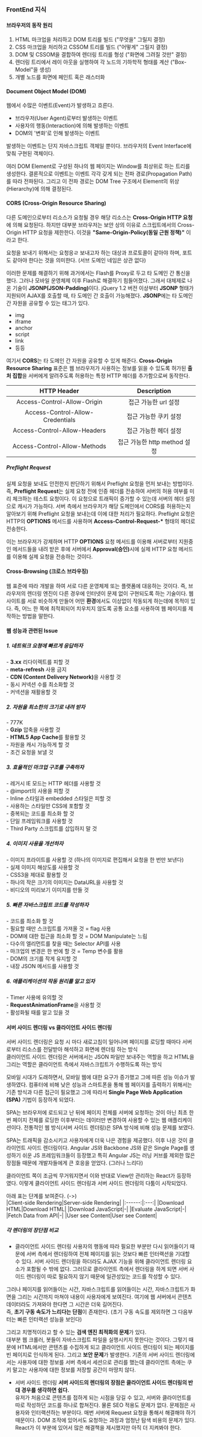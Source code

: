 ### FrontEnd 지식

#### 브라우저의 동작 원리
1. HTML 마크업을 처리하고 DOM 트리를 빌드 ("무엇을" 그릴지 결정)
2. CSS 마크업을 처리하고 CSSOM 트리를 빌드 ("어떻게" 그릴지 결정)
3. DOM 및 CSSOM을 결합하여 렌더링 트리를 형성 ("화면에 그려질 것만" 결정)
4. 렌더링 트리에서 레이 아웃을 실행하여 각 노드의 기하학적 형태를 계산 ("Box-Model"을 생성)
5. 개별 노드를 화면에 페인트 혹은 래스터화

#### Document Object Model (DOM)
웹에서 수많은 이벤트(Event)가 발생하고 흐른다.   
* 브라우저(User Agent)로부터 발생하는 이벤트
* 사용자의 행동(Interaction)에 의해 발생하는 이벤트
* DOM의 '변화'로 인해 발생하는 이벤트
   
발생하는 이벤트는 단지 자바스크립트 객체일 뿐이다. 브라우저의 Event Interface에 맞춰 구현된 객체이다.   

여러 DOM Element로 구성된 하나의 웹 페이지는 Window를 최상위로 하는 트리를 생성한다. 결론적으로 이벤트는 이벤트 각각 갖게 되는 전파 경로(Propagation Path)를 따라 전파된다. 
그리고 이 전파 경로는 DOM Tree 구조에서 Element의 위상(Hierarchy)에 의해 결정된다.   

#### CORS (Cross-Origin Resource Sharing)
다른 도메인으로부터 리소스가 요청될 경우 해당 리소스는 <b>Cross-Origin HTTP 요청</b>에 의해 요청된다. 하지만 대부분 브라우저는 보안 상의 이유로 스크립트에서의 
Cross-Origin HTTP 요청을 제한한다. 이것을 <b>"Same-Origin-Policy(동일 근원 정책)"</b> 이라고 한다.   

요청을 보내기 위해서는 요청응ㄹ 보내고자 하는 대상과 프로토콜이 같아야 하며, 포트도 같아야 한다는 것을 의미한다. (서브 도메인 네임은 상관 없다)   

이러한 문제를 해결하기 위해 과거에서는 Flash를 Proxy로 두고 타 도메인 간 통신을 했다. 그러나 모바일 운영체제 이후 Flash로 해결하기 힘들어졌다. 
그래서 대체제로 나온 기술이 <b>JSONP(JSON-Padding)</b>이다. jQuery 1.2 버전 이상부터 <b>JSONP</b> 형태가 지원되어 AJAX를 호출할 때, 타 도메인 간 호출이 가능해졌다. 
<b>JSONP</b>에는 타 도메인 간 자원을 공유할 수 있는 태그가 있다.   
* img
* iframe
* anchor
* script
* link
* 등등   

여기서 <b>CORS</b>는 타 도메인 간 자원을 공유할 수 있게 해준다. <b>Cross-Origin Resource Sharing</b> 표준은 웹 브라우저가 사용하는 정보를 읽을 수 있도록 허가된 
<b>출처 집합</b>을 서버에게 알려주도록 허용하는 특정 HTTP 헤더를 추가함으로써 동작한다.   

|HTTP Header|Description|
|:------:|:---:|
|Access-Control-Allow-Origin|접근 가능한 url 설정|
|Access-Control-Allow-Credentials|접근 가능한 쿠키 설정|
|Access-Control-Allow-Headers|접근 가능한 헤더 설정|
|Access-Control-Allow-Methods|접근 가능한 http method 설정|
   
##### Preflight Request
실제 요청을 보내도 안전한지 판단하기 위해서 Preflight 요청을 먼저 보내는 방법이다. 즉, <b>Preflight Request</b>는 실제 요청 전에 인증 헤더를 전송하여 
서버의 허용 여부를 미리 체크하는 테스트 요청이다. 이 요청으로 트래픽이 증가할 수 있는데 서버의 헤더 설정으로 캐시가 가능하다. 서버 측에서 브라우저가 해당 도메인에서 
CORS를 허용하는지 알아보기 위해 Preflight 요청을 보내는데 이에 대한 처리가 필요하다. Preflight 요청은 HTTP의 <b>OPTIONS</b> 메서드를 사용하며 
<b>Access-Control-Request-*</b> 형태의 헤더로 전송한다.   

이는 브라우저가 강제하며 HTTP <b>OPTIONS</b> 요청 메서드를 이용해 서버로부터 지원중인 메서드들을 내려 받은 후에 서버에서 <b>Approval(승인)</b>시에 실제 
HTTP 요청 메서드를 이용해 실제 요청을 전송하는 것이다.   

#### Cross-Browsing (크로스 브라우징)
웹 표준에 따라 개발을 하여 서로 다른 운영체제 또는 플랫폼에 대응하는 것이다. 즉, 브라우저의 렌더링 엔진이 다른 경우에 인터넷이 문제 없이 구현되도록 하는 기술이다. 
웹 사이트를 서로 비슷하게 만들어 어떤 <b>환경</b>에서도 이상없이 작동되게 하는데에 목적이 있다. 즉, 어느 한 쪽에 최적회되어 치우치지 않도록 공통 요소를 사용하여 
웹 페이지를 제작하는 방법을 말한다.

#### 웹 성능과 관련된 Issue
<h5>1. 네트워크 요쳥에 빠르게 응답하자</h5>
- <b>3.xx</b> 리다이렉트를 피할 것<br>
- <b>meta-refresh</b> 사용 금지<br>
- <b>CDN (Content Delivery Network)</b>을 사용할 것<br>
- 동시 커넥션 수를 최소화할 것<br>
- 커넥션을 재활용할 것      

<h5>2. 자원을 최소한의 크기로 내려 받자</h5>
- 777K<br>
- <b>Gzip</b> 압축을 사용할 것<br>
- <b>HTML5 App Cache</b>를 활용할 것<br>
- 자원을 캐시 가능하게 할 것<br>
- 조건 요청을 보낼 것       

<h5>3. 효율적인 마크업 구조를 구축하자</h5>
- 레거시 IE 모드는 HTTP 헤더를 사용할 것<br>
- @import의 사용을 피할 것<br>
- Inline 스타일과 embedded 스타일은 피할 것<br>
- 사용하는 스타일만 CSS에 포함할 것<br>
- 중복되는 코드를 최소화 할 것<br>
- 단일 프레임워크를 사용할 것<br>
- Third Party 스크립트를 삽입하지 말 것      

<h5>4. 이미지 사용을 개선하자</h5>
- 이미지 프라이트를 사용할 것 (하나의 이미지로 편집해서 요청을 한 번만 보낸다)<br>
- 실제 이미지 해상도를 사용할 것<br>
- CSS3을 제대로 활용할 것<br>
- 하나의 작은 크기의 이미지는 DataURL을 사용할 것<br>
- 비디오의 미리보기 이미지를 만들 것      

<h5>5. 빠른 자바스크립트 코드를 작성하자</h5>
- 코드를 최소화 할 것<br>
- 필요할 때만 스크립트를 가져올 것 = flag 사용<br>
- DOM에 대한 접근을 최소화 할 것 = DOM Manipulate는 느림<br>
- 다수의 엘리먼트를 찾을 때는 Selector API를 사용<br>
- 마크업의 변경은 한 번에 할 것 = Temp 변수를 활용<br>
- DOM의 크기를 작게 유지할 것<br>
- 내장 JSON 메서드를 사용할 것      

<h5>6. 애플리케이션의 작동 원리를 알고 있자</h5>
- Timer 사용에 유의할 것<br>
- <b>RequestAnimationFrame</b>을 사용할 것<br>
- 활성화될 때를 알고 있을 것      

#### 서버 사이드 렌더링 vs 클라이언트 사이드 렌더링
서버 사이드 렌더링은 요청 시 마다 새로고침이 일어나며 페이지를 로딩할 때마다 서버로부터 리소스를 전달받아 해석하고 화면에 렌더링 하는 방식   
클러이언트 사이드 렌더링은 서버에서는 JSON 파일만 보내주는 역할을 하고 HTML을 그리는 역할은 클라이언트 측에서 자바스크립트가 수행하도록 하는 방식   

모바일 시대가 도래하면서, 모바일 웹에 대한 요구가 증가했고 그에 따른 성능 이슈가 발생하였다. 컴퓨터에 비해 낮은 성능과 스마트폰을 통해 웹 페이지를 출력하기 위해서는 
기존 방식과 다른 접근이 필요했고 그에 따라서 <b>Single Page Web Application (SPA)</b> 기법이 등장하게 되었다.   

SPA는 브라우저에 로드되고 난 뒤에 페이지 전체를 서버에 요청하는 것이 아닌 최초 한 번 페이지 전체를 로딩한 이후부터는 데이터만 변경하여 사용할 수 있는 웹 애플리케이션이다. 
전통적인 웹 방식(서버 사이드 렌더링)은 SPA 방식에 비해 성능 문제를 보였다.   

SPA는 트래픽을 감소시키고 사용자에게 더욱 나은 경험을 제공했다. 이후 나온 것이 클라이언트 사이드 렌더링이다. Angular JS와 Backbone JS와 같은 Single Page를 생성하기 쉬운 JS 프레임워크들이 등장했고 
특히 Angular JS는 러닝 커브를 제외한 많은 장점들 때문에 개발자들에게 큰 호응을 얻었다. (그러나 느리다)   

클라이언트 쪽이 조금씩 무거워지면서 이와 반대로 View만 관리하는 React가 등장하였다. 이렇게 클라이언트 사이드 렌더링과 서버 사이드 렌더링의 다툼이 시작되었다.   

아래 표는 단계를 보여준다. (->)   
|Client-side Rendering|Server-side Rendering|
|:------:|:---:|
|Download HTML|Download HTML|
|Download JavaScript|-|
|Evaluate JavaScript|-|
|Fetch Data from API|-|
|User see Content|User see Content|   

##### 각 렌더링의 장단점 비교
* 클라이언트 사이드 렌더링
사용자의 행동에 따라 필요한 부분만 다시 읽어들이기 때문에 서버 측에서 렌더링하여 전체 페이지를 읽는 것보다 빠른 인터랙션을 기대할 수 있다. 서버 사이드 렌더링을 하더라도 
AJAX 기능을 위해 클라이언트 렌더링 요소가 포함될 수 밖에 없다. 그러므로 클라이언트 측에서 렌더링을 하게 되면 서버 사이드 렌더링이 따로 필요하지 않기 때문에 일관성있는 코드를 작성할 수 있다.   

그러나 페이지를 읽어들이는 시간, 자바스크립트를 읽어들이는 시간, 자바스크립트가 화면을 그리는 시간까지 마쳐야 내용이 사용자에게 보여진다. 
여기에 웹 서버에서 콘텐츠 데이터라도 가져와야 한다면 그 시간은 더욱 길어진다.   
즉, <b>초기 구동 속도가 느리다는 단점</b>이 존재한다. (초기 구동 속도를 제외하면 그 다음부터는 빠른 인터랙션 성능을 보인다)   

그리고 치명적이라고 할 수 있는 <b>검색 엔진 최적화의 문제</b>가 있다.   
대부분 웹 크롤러, 봇들이 자바스크립트 파일을 실행시키지 못한다는 것이다. 그렇기 때문에 HTML에서만 콘텐츠를 수집하게 되고 클라이언트 사이드 렌더링이 되는 
페이지를 빈 페이지로 인식하게 된다. 그리고 <b>보안 문제</b>가 발생한다. 기존의 서버 사이드 렌더링에서는 사용자에 대한 정보를 서버 측에서 세션으로 관리를 했는데 
클라이언트 측에는 쿠키 말고는 사용자에 대한 정보를 저장할 공간이 마땅치 않다.   

* 서버 사이드 렌더링
<b>서버 사이드의 렌더링의 장점은 클라이언트 사이드 렌더링의 반대 경우를 생각하면 쉽다.</b>   
유저가 처음으로 콘텐츠를 접하게 되는 시점을 당길 수 있고, 서버와 클라이언트를 따로 작성하던 코드를 하나로 합쳐진다. 물론 SEO 적용도 문제가 없다. 
문제점은 사용자와 인터랙션하는 부분이다. 매번 서버에 Request 요청을 통해서 해결해야 하기 때문이다. DOM 조작에 있어서도 요청하는 과정과 엄청난 탐색 비용의 문제가 있다. 
React가 이 부분에 있어서 많은 해결책을 제시했지만 아직 더 지켜봐야 한다.   



